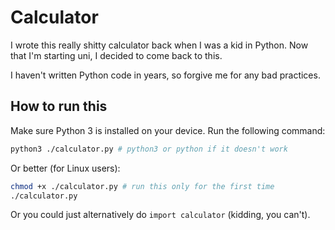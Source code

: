 # Calculator

I wrote this really shitty calculator back when I was a kid in Python. Now that I'm starting uni, I decided to come back to this.

I haven't written Python code in years, so forgive me for any bad practices.


## How to run this
Make sure Python 3 is installed on your device. Run the following command:
```bash
python3 ./calculator.py # python3 or python if it doesn't work
```
Or better (for Linux users):
```bash
chmod +x ./calculator.py # run this only for the first time
./calculator.py
```

Or you could just alternatively do `import calculator` (kidding, you can't).